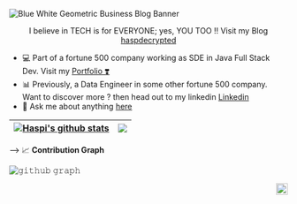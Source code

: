 ![Blue White Geometric Business Blog Banner](https://user-images.githubusercontent.com/87247136/201926183-3d13549e-4846-4727-89be-531929cfbe3a.png)

<p align="center"> I believe in TECH is for EVERYONE; yes, YOU TOO !! Visit my Blog <a href="https://hashnode.com/@haspdecrypted)"> haspdecrypted </a></p>

- 💻 Part of a fortune 500 company working as SDE in Java Full Stack Dev. Visit my <a href="https://haspdecrypted.github.io/profile-master/"> Portfolio ❣️ </a>
- 📊 Previously, a Data Engineer in some other fortune 500 company. Want to discover more ? then head out to my linkedin <a href="https://www.linkedin.com/in/haspdecrypted/"> Linkedin </a>
- 💬 Ask me about anything [here](https://github.com/haspdecrypted/haspdecrypted/issues)

| <a href="https://github.com/haspdecrypted/github-readme-stats"><img align="center" src="https://github-readme-stats.vercel.app/api?username=haspdecrypted&show_icons=true&include_all_commits=true&theme=buefy&hide_border=true" alt="Haspi's github stats" /></a> | <a href="https://github.com/haspdecrypted/github-readme-stats"><img align="center" src="https://github-readme-stats.vercel.app/api/top-langs/?username=haspdecrypted&layout=compact&theme=buefy&hide_border=true" /></a> |
| ------------- | ------------- |

-->
📈 **Contribution Graph**
  
![𝚐𝚒𝚝𝚑𝚞𝚋 𝚐𝚛𝚊𝚙𝚑](https://activity-graph.herokuapp.com/graph?username=haspdecrypted&theme=react-dark&hide_border=true&area=true)
  
<!---
haspdecrypted/haspdecrypted is a ✨ special ✨ repository because its `README.md` (this file) appears on your GitHub profile.
You can click the Preview link to take a look at your changes.
--->

<a href="https://twitter.com/haspdecrypted">
  <img align="right" alt="haspdecrypted | Twitter" width="21px" src="https://user-images.githubusercontent.com/87247136/201931416-f919f637-1770-4423-bfaf-94d3419732a9.png" />
</a>
